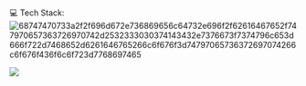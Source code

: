 💻 Tech Stack: </a>![68747470733a2f2f696d672e736869656c64732e696f2f62616467652f747970657363726970742d2532333030374143432e7376673f7374796c653d666f722d7468652d6261646765266c6f676f3d74797065736372697074266c6f676f436f6c6f723d7768697465](https://github.com/soundphoenix428/soundphoenix428/assets/135170881/3c143c15-3e24-475b-a76a-7abd636ae436)















<a href="https://visitcount.itsvg.in">
  <img src="https://visitcount.itsvg.in/api?id=SoundPhoenix248&label=Profile%20Views&color=0&icon=3&pretty=true" />
